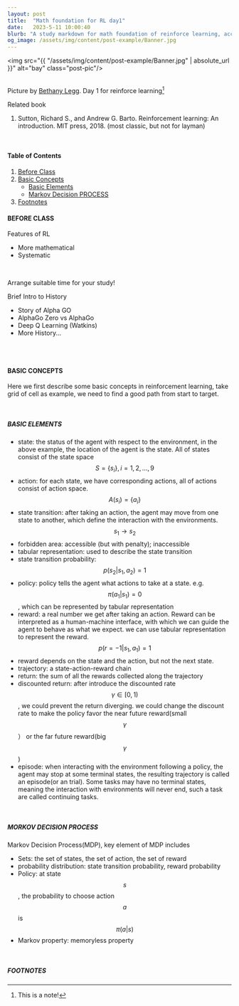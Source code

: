 ```yaml
---
layout: post
title:  "Math foundation for RL day1"
date:   2023-5-11 10:00:40
blurb: "A study markdown for math foundation of reinforce learning, according to lecture by Prof. Shiyu Zhao, Westlake University"
og_image: /assets/img/content/post-example/Banner.jpg
---
```


<img src="{{ "/assets/img/content/post-example/Banner.jpg" | absolute_url }}" alt="bay" class="post-pic"/>
<br />
<br />

Picture by [Bethany Legg](https://unsplash.com/@bkotynski).
Day 1 for reinforce learning[^1]

Related book
1. Sutton, Richard S., and Andrew G. Barto. Reinforcement learning: An introduction. MIT press, 2018. (most classic, but not for layman)

<br />


#### Table of Contents
1. [Before Class](#before-class)
2. [Basic Concepts](#basic-concepts)
    * [Basic Elements](#basic-elements)
    * [Markov Decision PROCESS](#markov-decision-process)
3. [Footnotes](#footnotes)

#### BEFORE CLASS
Features of RL
* More mathematical
* Systematic
<br />

Arrange suitable time for your study!

Brief Intro to History
* Story of Alpha GO
* AlphaGo Zero vs AlphaGo
* Deep Q Learning (Watkins)
* More History...

<br />
<br />

#### BASIC CONCEPTS
Here we first describe some basic concepts in reinforcement learning, take grid of cell as example, we need to find a good path from start to target.

<br />

##### BASIC ELEMENTS
* state: the status of the agent with respect to the environment, in the above example, the location of the agent is the state. All of states consist of the state space $$S = \{s_{i}\}, i = 1,2,...,9$$
* action: for each state, we have corresponding actions, all of actions consist of action space. $$A(s_{i})=\{a_{i}\}$$
* state transition: after taking an action, the agent may move from one state to another, which define the interaction with the environments. $$s_{1} \rightarrow s_{2}$$
* forbidden area: accessible (but with penalty); inaccessible
* tabular representation: used to describe the state transition
* state transition probability: $$p(s_{2}|s_{1},a_{2})=1$$
* policy: policy tells the agent what actions to take at a state. e.g. $$\pi(a_{1}|s_{1})=0$$, which can be represented by tabular representation
* reward: a real number we get after taking an action. Reward can be interpreted as a human-machine interface, with which we can guide the agent to behave as what we expect. we can use tabular representation to represent the reward. $$p(r=-1|s_{1},a_{1})=1$$
* reward depends on the  state and the action, but not the next state.
* trajectory: a state-action-reward chain
* return: the sum of all the rewards collected along the trajectory
* discounted return: after introduce the discounted rate $$\gamma \in [0,1)$$, we could prevent the return diverging. we could change the discount rate to make the policy favor the near future reward(small $$\gamma$$） or the far future reward(big $$\gamma$$)
* episode: when interacting with the environment following a policy, the agent may stop at some terminal states, the resulting trajectory is called an episode(or an trial). Some tasks may have no terminal states, meaning the interaction with environments will never end, such a task are called continuing tasks.

<br />

##### MORKOV DECISION PROCESS
Markov Decision Process(MDP), key element of MDP includes
* Sets: the set of states, the set of action, the set of reward
* probability distribution: state transition probability, reward probability
* Policy: at state $$s$$, the probability to choose action $$a$$ is $$\pi(a|s)$$
* Markov property: memoryless property

<br />


##### FOOTNOTES

[^1]: This is a note!

